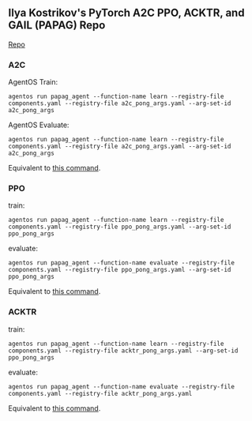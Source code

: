 ## Ilya Kostrikov's PyTorch A2C PPO, ACKTR, and GAIL (PAPAG) Repo 

[Repo](https://github.com/ikostrikov/pytorch-a2c-ppo-acktr-gail#atari)

### A2C

AgentOS Train:

```
agentos run papag_agent --function-name learn --registry-file components.yaml --registry-file a2c_pong_args.yaml --arg-set-id a2c_pong_args
```

AgentOS Evaluate:

```
agentos run papag_agent --function-name learn --registry-file components.yaml --registry-file a2c_pong_args.yaml --arg-set-id a2c_pong_args
```

Equivalent to [this command](https://github.com/ikostrikov/pytorch-a2c-ppo-acktr-gail#a2c).

### PPO

train:

```
agentos run papag_agent --function-name learn --registry-file components.yaml --registry-file ppo_pong_args.yaml --arg-set-id ppo_pong_args
```

evaluate:

```
agentos run papag_agent --function-name evaluate --registry-file components.yaml --registry-file ppo_pong_args.yaml --arg-set-id ppo_pong_args
```

Equivalent to [this command](https://github.com/ikostrikov/pytorch-a2c-ppo-acktr-gail#ppo).


### ACKTR

train:

```
agentos run papag_agent --function-name learn --registry-file components.yaml --registry-file acktr_pong_args.yaml --arg-set-id ppo_pong_args
```

evaluate:

```
agentos run papag_agent --function-name evaluate --registry-file components.yaml --registry-file acktr_pong_args.yaml
```

Equivalent to [this command](https://github.com/ikostrikov/pytorch-a2c-ppo-acktr-gail#acktr).
